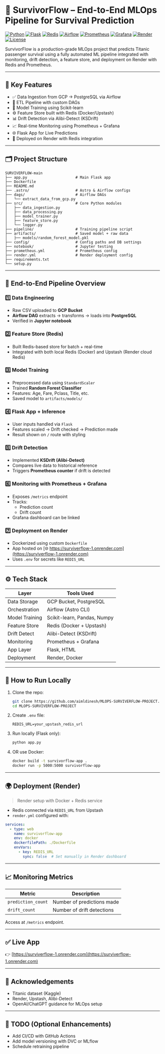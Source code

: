# 🚀 SurvivorFlow – End-to-End MLOps Pipeline for Survival Prediction

[![Python](https://img.shields.io/badge/Python-3.10-blue?logo=python)](https://www.python.org/)
[![Flask](https://img.shields.io/badge/Flask-Web_App-lightgrey?logo=flask)](https://flask.palletsprojects.com/)
[![Redis](https://img.shields.io/badge/Redis-Upstash-red?logo=redis)](https://upstash.com/)
[![Airflow](https://img.shields.io/badge/Airflow-Orchestration-blue?logo=apacheairflow)](https://airflow.apache.org/)
[![Prometheus](https://img.shields.io/badge/Monitoring-Prometheus-orange?logo=prometheus)](https://prometheus.io/)
[![Grafana](https://img.shields.io/badge/Grafana-Dashboard-orange?logo=grafana)](https://grafana.com/)
[![Render](https://img.shields.io/badge/Deployed-Render-success?logo=render)](https://surviverflow-1.onrender.com)
[![License](https://img.shields.io/badge/License-MIT-green)](LICENSE)


SurvivorFlow is a production-grade MLOps project that predicts Titanic passenger survival using a fully automated ML pipeline integrated with monitoring, drift detection, a feature store, and deployment on Render with Redis and Prometheus.

---

## 📌 Key Features

- ✅ Data Ingestion from GCP → PostgreSQL via Airflow
- 🔧 ETL Pipeline with custom DAGs
- 🧠 Model Training using Scikit-learn
- ⚙️ Feature Store built with Redis (Docker/Upstash)
- 📊 Drift Detection via Alibi-Detect (KSDrift)
- 📈 Real-time Monitoring using Prometheus + Grafana
- 🌐 Flask App for Live Predictions
- 🚀 Deployed on Render with Redis integration

---

## 🗂️ Project Structure

```
SURVIVERFLOW-main
├── app.py                      # Main Flask app
├── Dockerfile
├── README.md
├── .astro/                     # Astro & Airflow configs
├── dags/                       # Airflow DAGs
│   └── extract_data_from_gcp.py
├── src/                        # Core Python modules
│   ├── data_ingestion.py
│   ├── data_processing.py
│   ├── model_trainer.py
│   ├── feature_store.py
│   └── logger.py
├── pipeline/                   # Training pipeline script
├── artifacts/                  # Saved model + raw data
│   ├── models/random_forest_model.pkl
├── config/                     # Config paths and DB settings
├── notebook/                   # Jupyter testing
├── prometheus.yml              # Prometheus config
├── render.yml                  # Render deployment config
├── requirements.txt
└── setup.py
```

---

## 🔄 End-to-End Pipeline Overview

### 1️⃣ **Data Engineering**
- Raw CSV uploaded to **GCP Bucket**
- **Airflow DAG** extracts → transforms → loads into **PostgreSQL**
- Verified in **Jupyter notebook**

### 2️⃣ **Feature Store (Redis)**
- Built Redis-based store for batch + real-time
- Integrated with both local Redis (Docker) and Upstash (Render cloud Redis)

### 3️⃣ **Model Training**
- Preprocessed data using `StandardScaler`
- Trained **Random Forest Classifier**
- Features: Age, Fare, Pclass, Title, etc.
- Saved model to `artifacts/models/`

### 4️⃣ **Flask App + Inference**
- User inputs handled via `Flask`
- Features scaled → Drift checked → Prediction made
- Result shown on `/` route with styling

### 5️⃣ **Drift Detection**
- Implemented **KSDrift (Alibi-Detect)**
- Compares live data to historical reference
- Triggers **Prometheus counter** if drift is detected

### 6️⃣ **Monitoring with Prometheus + Grafana**
- Exposes `/metrics` endpoint
- Tracks:
  - Prediction count
  - Drift count
- Grafana dashboard can be linked

### 7️⃣ **Deployment on Render**
- Dockerized using custom `Dockerfile`
- App hosted on [🌐 https://surviverflow-1.onrender.com](https://surviverflow-1.onrender.com)
- Uses `.env` for secrets like `REDIS_URL`

---

## ⚙️ Tech Stack

| Layer          | Tools Used                              |
|----------------|------------------------------------------|
| Data Storage   | GCP Bucket, PostgreSQL                   |
| Orchestration  | Airflow (Astro CLI)                      |
| Model Training | Scikit-learn, Pandas, Numpy              |
| Feature Store  | Redis (Docker + Upstash)                 |
| Drift Detect   | Alibi-Detect (KSDrift)                   |
| Monitoring     | Prometheus + Grafana                     |
| App Layer      | Flask, HTML                              |
| Deployment     | Render, Docker                           |

---

## 🔧 How to Run Locally

1. Clone the repo:
   ```bash
   git clone https://github.com/aimldinesh/MLOPS-SURVIVERFLOW-PROJECT.git
   cd MLOPS-SURVIVERFLOW-PROJECT
   ```

2. Create `.env` file:
   ```
   REDIS_URL=your_upstash_redis_url
   ```

3. Run locally (Flask only):
   ```bash
   python app.py
   ```

4. OR use Docker:
   ```bash
   docker build -t survivorflow-app .
   docker run -p 5000:5000 survivorflow-app
   ```

---

## 🌍 Deployment (Render)

> Render setup with Docker + Redis service

- Redis connected via `REDIS_URL` from Upstash
- `render.yml` configured with:
```yaml
services:
  - type: web
    name: survivorflow-app
    env: docker
    dockerfilePath: ./Dockerfile
    envVars:
      - key: REDIS_URL
        sync: false  # Set manually in Render dashboard
```

---

## 📈 Monitoring Metrics

| Metric            | Description                        |
|-------------------|------------------------------------|
| `prediction_count`| Number of predictions made         |
| `drift_count`     | Number of drift detections         |

Access at `/metrics` endpoint.

---

## ✅ Live App

👉 [https://surviverflow-1.onrender.com](https://surviverflow-1.onrender.com)

---

## 📣 Acknowledgements

- Titanic dataset (Kaggle)
- Render, Upstash, Alibi-Detect
- OpenAI/ChatGPT guidance for MLOps setup

---

## 📌 TODO (Optional Enhancements)

- Add CI/CD with GitHub Actions
- Add model versioning with DVC or MLflow
- Schedule retraining pipeline
